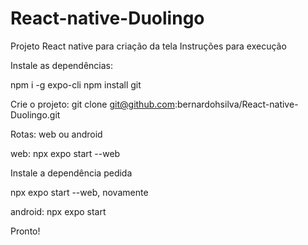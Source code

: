 # React-native-Duolingo

Projeto React native para criação da tela
Instruções para execução

Instale as dependências:

npm i -g expo-cli
npm install git

Crie o projeto:
git clone git@github.com:bernardohsilva/React-native-Duolingo.git

Rotas:
web ou android

web:
npx expo start --web

Instale a dependência pedida

npx expo start --web, novamente


android:
npx expo start

Pronto!
